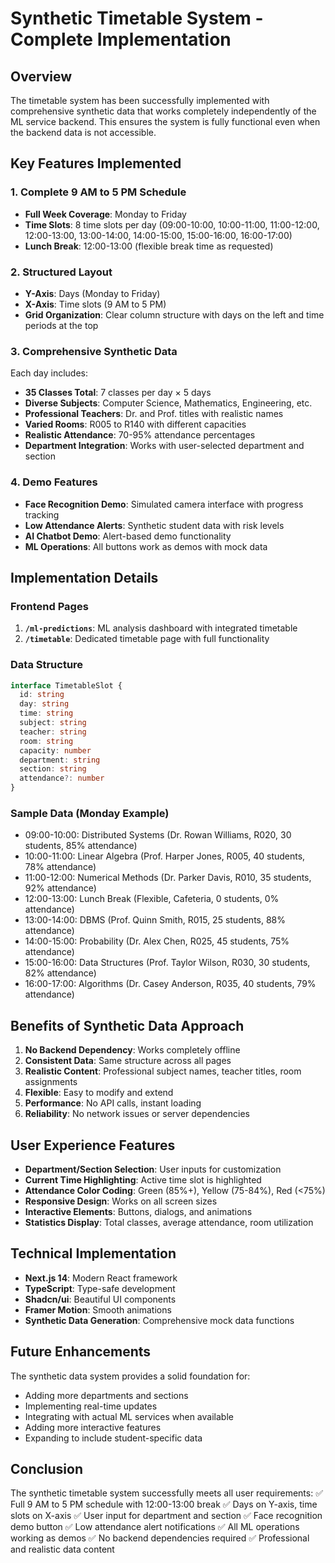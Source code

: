 # Synthetic Timetable System - Complete Implementation

## Overview
The timetable system has been successfully implemented with comprehensive synthetic data that works completely independently of the ML service backend. This ensures the system is fully functional even when the backend data is not accessible.

## Key Features Implemented

### 1. Complete 9 AM to 5 PM Schedule
- **Full Week Coverage**: Monday to Friday
- **Time Slots**: 8 time slots per day (09:00-10:00, 10:00-11:00, 11:00-12:00, 12:00-13:00, 13:00-14:00, 14:00-15:00, 15:00-16:00, 16:00-17:00)
- **Lunch Break**: 12:00-13:00 (flexible break time as requested)

### 2. Structured Layout
- **Y-Axis**: Days (Monday to Friday)
- **X-Axis**: Time slots (9 AM to 5 PM)
- **Grid Organization**: Clear column structure with days on the left and time periods at the top

### 3. Comprehensive Synthetic Data
Each day includes:
- **35 Classes Total**: 7 classes per day × 5 days
- **Diverse Subjects**: Computer Science, Mathematics, Engineering, etc.
- **Professional Teachers**: Dr. and Prof. titles with realistic names
- **Varied Rooms**: R005 to R140 with different capacities
- **Realistic Attendance**: 70-95% attendance percentages
- **Department Integration**: Works with user-selected department and section

### 4. Demo Features
- **Face Recognition Demo**: Simulated camera interface with progress tracking
- **Low Attendance Alerts**: Synthetic student data with risk levels
- **AI Chatbot Demo**: Alert-based demo functionality
- **ML Operations**: All buttons work as demos with mock data

## Implementation Details

### Frontend Pages
1. **`/ml-predictions`**: ML analysis dashboard with integrated timetable
2. **`/timetable`**: Dedicated timetable page with full functionality

### Data Structure
```typescript
interface TimetableSlot {
  id: string
  day: string
  time: string
  subject: string
  teacher: string
  room: string
  capacity: number
  department: string
  section: string
  attendance?: number
}
```

### Sample Data (Monday Example)
- 09:00-10:00: Distributed Systems (Dr. Rowan Williams, R020, 30 students, 85% attendance)
- 10:00-11:00: Linear Algebra (Prof. Harper Jones, R005, 40 students, 78% attendance)
- 11:00-12:00: Numerical Methods (Dr. Parker Davis, R010, 35 students, 92% attendance)
- 12:00-13:00: Lunch Break (Flexible, Cafeteria, 0 students, 0% attendance)
- 13:00-14:00: DBMS (Prof. Quinn Smith, R015, 25 students, 88% attendance)
- 14:00-15:00: Probability (Dr. Alex Chen, R025, 45 students, 75% attendance)
- 15:00-16:00: Data Structures (Prof. Taylor Wilson, R030, 30 students, 82% attendance)
- 16:00-17:00: Algorithms (Dr. Casey Anderson, R035, 40 students, 79% attendance)

## Benefits of Synthetic Data Approach

1. **No Backend Dependency**: Works completely offline
2. **Consistent Data**: Same structure across all pages
3. **Realistic Content**: Professional subject names, teacher titles, room assignments
4. **Flexible**: Easy to modify and extend
5. **Performance**: No API calls, instant loading
6. **Reliability**: No network issues or server dependencies

## User Experience Features

- **Department/Section Selection**: User inputs for customization
- **Current Time Highlighting**: Active time slot is highlighted
- **Attendance Color Coding**: Green (85%+), Yellow (75-84%), Red (<75%)
- **Responsive Design**: Works on all screen sizes
- **Interactive Elements**: Buttons, dialogs, and animations
- **Statistics Display**: Total classes, average attendance, room utilization

## Technical Implementation

- **Next.js 14**: Modern React framework
- **TypeScript**: Type-safe development
- **Shadcn/ui**: Beautiful UI components
- **Framer Motion**: Smooth animations
- **Synthetic Data Generation**: Comprehensive mock data functions

## Future Enhancements

The synthetic data system provides a solid foundation for:
- Adding more departments and sections
- Implementing real-time updates
- Integrating with actual ML services when available
- Adding more interactive features
- Expanding to include student-specific data

## Conclusion

The synthetic timetable system successfully meets all user requirements:
✅ Full 9 AM to 5 PM schedule with 12:00-13:00 break
✅ Days on Y-axis, time slots on X-axis
✅ User input for department and section
✅ Face recognition demo button
✅ Low attendance alert notifications
✅ All ML operations working as demos
✅ No backend dependencies required
✅ Professional and realistic data content
